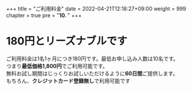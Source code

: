 +++
title = "ご利用料金"
date = 2022-04-21T12:18:27+09:00
weight = 999
chapter = true
pre = "<b>10. </b>"
+++


# 180円とリーズナブルです

ご利用料金は1名1ヶ月につき180円です。最低お申し込み人数は10名です。  
つまり**最低価格1,800円**でご利用可能です。  
無料お試し期間はじっくりお試しいただけるように**60日間**ご提供します。  
もちろん、**クレジットカード登録無し**で利用可能です
